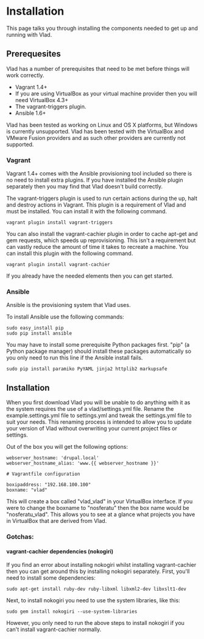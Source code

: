 # Installation

This page talks you through installing the components needed to get up and running with Vlad.

## Prerequesites

Vlad has a number of prerequisites that need to be met before things will work correctly.

- Vagrant 1.4+
- If you are using VirtualBox as your virtual machine provider then you will need VirtualBox 4.3+
- The vagrant-triggers plugin.
- Ansible 1.6+

Vlad has been tested as working on Linux and OS X platforms, but Windows is currently unsupported. Vlad has been tested with the VirtualBox and VMware Fusion providers and as such other providers are currently not supported.

### Vagrant

Vagrant 1.4+ comes with the Ansible provisioning tool included so there is no need to install extra plugins. If you have installed the Ansible plugin separately then you may find that Vlad doesn't build correctly.

The vagrant-triggers plugin is used to run certain actions during the up, halt and destroy actions in Vagrant. This plugin is a requirement of Vlad and must be installed. You can install it with the following command.

    vagrant plugin install vagrant-triggers

You can also install the vagrant-cachier plugin in order to cache apt-get and gem requests, which speeds up reprovisioning. This isn't a requirement but can vastly reduce the amount of time it takes to recreate a machine. You can install this plugin with the following command.

    vagrant plugin install vagrant-cachier

If you already have the needed elements then you can get started.

### Ansible

Ansible is the provisioning system that Vlad uses.

To install Ansible use the following commands:

    sudo easy_install pip
    sudo pip install ansible

You may have to install some prerequisite Python packages first. "pip" (a Python package manager) should install these packages automatically so you only need to run this line if the Ansible install fails.

    sudo pip install paramiko PyYAML jinja2 httplib2 markupsafe

## Installation

When you first download Vlad you will be unable to do anything with it as the system requires the use of a vlad/settings.yml file. Rename the example.settings.yml file to settings.yml and tweak the settings.yml file to suit your needs. This renaming process is intended to allow you to update your version of Vlad without overwriting your current project files or settings.

Out of the box you will get the following options:

    webserver_hostname: 'drupal.local'
    webserver_hostname_alias: 'www.{{ webserver_hostname }}'

    # Vagrantfile configuration

    boxipaddress: "192.168.100.100"
    boxname: "vlad"

This will create a box called "vlad_vlad" in your VirtualBox interface. If you were to change the boxname to "nosferatu" then the box name would be "nosferatu_vlad". This allows you to see at a glance what projects you have in VirtualBox that are derived from Vlad.

### Gotchas:

#### vagrant-cachier dependencies (nokogiri)

If you find an error about installing nokogiri whilst installing vagrant-cachier then you can get around this by installing nokogiri separately. First, you'll need to install some dependencies:

    sudo apt-get install ruby-dev ruby-libxml libxml2-dev libxslt1-dev
    
Next, to install nokogiri you need to use the system libraries, like this:

    sudo gem install nokogiri --use-system-libraries

However, you only need to run the above steps to install nokogiri if you can't install vagrant-cachier normally.
